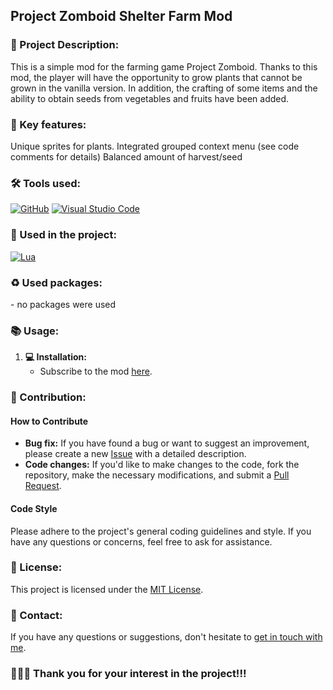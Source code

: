 ## Project Zomboid Shelter Farm Mod


### 💫 Project Description:
This is a simple mod for the farming game Project Zomboid. Thanks to this mod, the player will have the opportunity to grow plants that cannot be grown in the vanilla version. In addition, the crafting of some items and the ability to obtain seeds from vegetables and fruits have been added.

### 🚀 Key features:
Unique sprites for plants.
Integrated grouped context menu (see code comments for details)
Balanced amount of harvest/seed

### 🛠 Tools used:
[![GitHub](https://img.shields.io/badge/github-000.svg?&style=for-the-badge&logo=github&logoColor=fff)](https://github.com/)
[![Visual Studio Code](https://img.shields.io/badge/vs%20code-007ACC.svg?&style=for-the-badge&logo=visual-studio-code&logoColor=fff)](https://code.visualstudio.com/)


### 🏴 Used in the project: 
[![Lua](https://img.shields.io/badge/lua-2C2D72.svg?&style=for-the-badge&logo=lua&logoColor=FFF)](https://www.lua.org/)


### ♻ Used packages:
<p>- no packages were used</p>

### 📚 Usage:

1. **💻 Installation:**
   - Subscribe to the mod [here](https://steamcommunity.com/sharedfiles/filedetails/?id=3050914195).

### 🤝 Contribution:

#### How to Contribute

- **Bug fix:** If you have found a bug or want to suggest an improvement, please create a new [Issue](https://github.com/blackrainbowtest/PZ_SHF/issues) with a detailed description.
- **Code changes:** If you'd like to make changes to the code, fork the repository, make the necessary modifications, and submit a [Pull Request](https://github.com/blackrainbowtest/PZ_SHF/pulls).

#### Code Style
Please adhere to the project's general coding guidelines and style. If you have any questions or concerns, feel free to ask for assistance.

### 📝 License:
This project is licensed under the [MIT License](https://github.com/blackrainbowtest/blackrainbowtest/blob/main/LICENSE).

### 📧 Contact:
If you have any questions or suggestions, don't hesitate to [get in touch with me](https://github.com/blackrainbowtest).


### 💖💙🧡 Thank you for your interest in the project!!!
